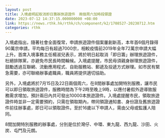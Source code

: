 ```yaml
---
layout: post
title: 入境處明起取消即日籌辦旅遊證件　兩個周六加時段領證
date: 2023-07-12 14:37:15.000000000 +08:00
link: https://news.rthk.hk/rthk/ch/component/k2/1708527-20230712.htm
categories: rthk
---
```


入境處指出，隨著社會全面復常，申請旅遊證件個案屢創新高，本年首6個月錄得90萬宗申請，平均每日有超過7000宗，相較疫情前2019年全年72萬宗申請大幅上升。首席入境事務主任楊淑兒表示，將於明日起取消「即日籌」辦理旅遊證件，杜絕排隊黨，亦避免市民長時間輪候。入境處提醒，市民毋須親身辦理旅遊證件，鼓勵透過互聯網、流動應用程式、自助服務站、郵遞及投遞方式辦理。如市民有緊急需要，亦可聯絡辦事處職員，職員將提供適切協助。

另外，入境處將於7月15日及22日兩個周六，在8間辦事處加開特別服務，讓市民可以即日領取旅遊證件，服務時間為下午2時至晚上9時，以應付暑假外遊導致服務需求增加，預計兩日內共可發出10000本旅遊證件。入境處提醒市民，領取旅遊證件時並非一定需要預約，只需在領取期內，帶同領證通知書、身份證及舊旅遊證件前往辦事處，即日可以領取證件。至於16歲以下申請人，需由父母或監護人陪同。

8間加開特別服務的辦事處，分別是位於灣仔、中環、東九龍、西九龍、沙田、火炭、屯門及元朗。
